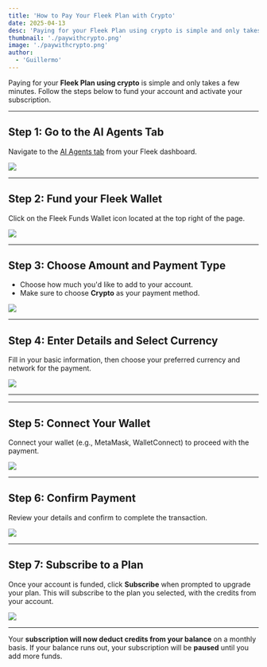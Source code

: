 ```yaml
---
title: 'How to Pay Your Fleek Plan with Crypto'
date: 2025-04-13
desc: 'Paying for your Fleek Plan using crypto is simple and only takes a few minutes. Follow the steps below to fund your account and activate your subscription."'
thumbnail: './paywithcrypto.png'
image: './paywithcrypto.png'
author:
  - 'Guillermo'
---
```


Paying for your **Fleek Plan using crypto** is simple and only takes a few minutes. Follow the steps below to fund your account and activate your subscription.

---

## Step 1: Go to the AI Agents Tab

Navigate to the [AI Agents tab](https://fleek.xyz/agents/) from your Fleek dashboard.

![](./CPG-Step-1.png)

---

## Step 2: Fund your Fleek Wallet

Click on the Fleek Funds Wallet icon located at the top right of the page.

![](./CPG-Step-2.png)

---

## Step 3: Choose Amount and Payment Type

- Choose how much you'd like to add to your account.
- Make sure to choose **Crypto** as your payment method.

![](./CPG-Step-3.png)

---

## Step 4: Enter Details and Select Currency

Fill in your basic information, then choose your preferred currency and network for the payment.

![](./CPG-Step-4.png)

---

---

## Step 5: Connect Your Wallet

Connect your wallet (e.g., MetaMask, WalletConnect) to proceed with the payment.

![](./CPG-Step-5.png)

---

## Step 6: Confirm Payment

Review your details and confirm to complete the transaction.

![](./CPG-Step-6.png)

---

## Step 7: Subscribe to a Plan

Once your account is funded, click **Subscribe** when prompted to upgrade your plan. This will subscribe to the plan you selected, with the credits from your account.

![](./CPG-Step-7.png)

---

Your **subscription will now deduct credits from your balance** on a monthly basis.
If your balance runs out, your subscription will be **paused** until you add more funds.

